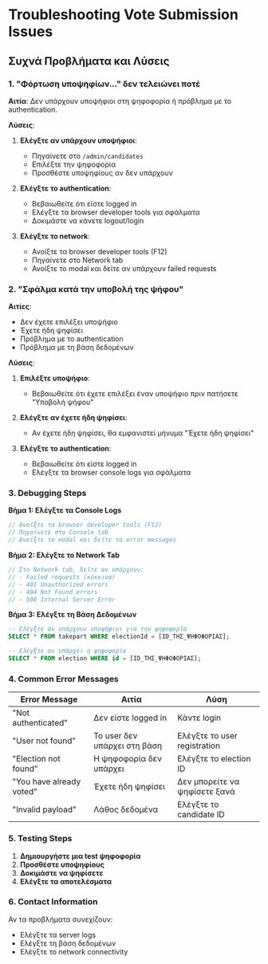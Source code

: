 # Troubleshooting Vote Submission Issues

## Συχνά Προβλήματα και Λύσεις

### 1. "Φόρτωση υποψηφίων..." δεν τελειώνει ποτέ

**Αιτία**: Δεν υπάρχουν υποψήφιοι στη ψηφοφορία ή πρόβλημα με το authentication.

**Λύσεις**:
1. **Ελέγξτε αν υπάρχουν υποψήφιοι**:
   - Πηγαίνετε στο `/admin/candidates`
   - Επιλέξτε την ψηφοφορία
   - Προσθέστε υποψηφίους αν δεν υπάρχουν

2. **Ελέγξτε το authentication**:
   - Βεβαιωθείτε ότι είστε logged in
   - Ελέγξτε τα browser developer tools για σφάλματα
   - Δοκιμάστε να κάνετε logout/login

3. **Ελέγξτε το network**:
   - Ανοίξτε τα browser developer tools (F12)
   - Πηγαίνετε στο Network tab
   - Ανοίξτε το modal και δείτε αν υπάρχουν failed requests

### 2. "Σφάλμα κατά την υποβολή της ψήφου"

**Αιτίες**:
- Δεν έχετε επιλέξει υποψήφιο
- Έχετε ήδη ψηφίσει
- Πρόβλημα με το authentication
- Πρόβλημα με τη βάση δεδομένων

**Λύσεις**:
1. **Επιλέξτε υποψήφιο**:
   - Βεβαιωθείτε ότι έχετε επιλέξει έναν υποψήφιο πριν πατήσετε "Υποβολή ψήφου"

2. **Ελέγξτε αν έχετε ήδη ψηφίσει**:
   - Αν έχετε ήδη ψηφίσει, θα εμφανιστεί μήνυμα "Έχετε ήδη ψηφίσει"

3. **Ελέγξτε το authentication**:
   - Βεβαιωθείτε ότι είστε logged in
   - Ελέγξτε τα browser console logs για σφάλματα

### 3. Debugging Steps

**Βήμα 1: Ελέγξτε τα Console Logs**
```javascript
// Ανοίξτε τα browser developer tools (F12)
// Πηγαίνετε στο Console tab
// Ανοίξτε το modal και δείτε τα error messages
```

**Βήμα 2: Ελέγξτε το Network Tab**
```javascript
// Στο Network tab, δείτε αν υπάρχουν:
// - Failed requests (κόκκινα)
// - 401 Unauthorized errors
// - 404 Not Found errors
// - 500 Internal Server Error
```

**Βήμα 3: Ελέγξτε τη Βάση Δεδομένων**
```sql
-- Ελέγξτε αν υπάρχουν υποψήφιοι για την ψηφοφορία
SELECT * FROM takepart WHERE electionId = [ID_ΤΗΣ_ΨΗΦΟΦΟΡΙΑΣ];

-- Ελέγξτε αν υπάρχει η ψηφοφορία
SELECT * FROM election WHERE id = [ID_ΤΗΣ_ΨΗΦΟΦΟΡΙΑΣ];
```

### 4. Common Error Messages

| Error Message | Αιτία | Λύση |
|---------------|-------|------|
| "Not authenticated" | Δεν είστε logged in | Κάντε login |
| "User not found" | Το user δεν υπάρχει στη βάση | Ελέγξτε το user registration |
| "Election not found" | Η ψηφοφορία δεν υπάρχει | Ελέγξτε το election ID |
| "You have already voted" | Έχετε ήδη ψηφίσει | Δεν μπορείτε να ψηφίσετε ξανά |
| "Invalid payload" | Λάθος δεδομένα | Ελέγξτε το candidate ID |

### 5. Testing Steps

1. **Δημιουργήστε μια test ψηφοφορία**
2. **Προσθέστε υποψηφίους**
3. **Δοκιμάστε να ψηφίσετε**
4. **Ελέγξτε τα αποτελέσματα**

### 6. Contact Information

Αν τα προβλήματα συνεχίζουν:
- Ελέγξτε τα server logs
- Ελέγξτε τη βάση δεδομένων
- Ελέγξτε το network connectivity




